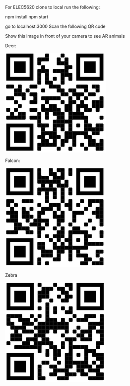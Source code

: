 For ELEC5620
clone to local
run the following:

npm install
npm start

go to localhost:3000
Scan the following QR code 


Show this image in front of your camera to see AR animals

Deer:

![Deer](https://github.com/SauryCC/MetaZooAR/blob/test/MetaZooAR/QR/deer.png "Deer")

Falcon:

![Falcon](https://github.com/SauryCC/MetaZooAR/blob/test/MetaZooAR/QR/falcon.png)

Zebra

![Zebra](https://github.com/SauryCC/MetaZooAR/blob/test/MetaZooAR/QR/zebra.png)
